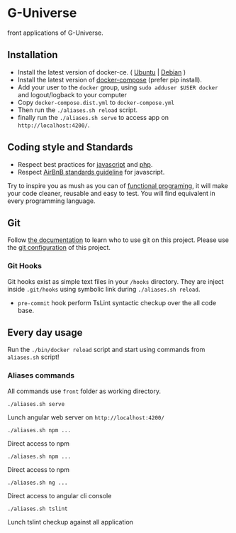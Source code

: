 # G-Universe

front applications of G-Universe.

## Installation

 - Install the latest version of docker-ce. ( [Ubuntu](https://docs.docker.com/install/linux/docker-ce/ubuntu/) | [Debian](https://docs.docker.com/install/linux/docker-ce/debian/) )
 - Install the latest version of [docker-compose](https://docs.docker.com/compose/install/#install-compose) (prefer pip install).
 - Add your user to the `docker` group, using `sudo adduser $USER docker` and logout/logback to your computer
 - Copy `docker-compose.dist.yml` to `docker-compose.yml`
 - Then run the `./aliases.sh reload` script.
 - finally run the `./aliases.sh serve` to access app on `http://localhost:4200/`.

## Coding style and Standards

- Respect best practices for [javascript](https://github.com/ryanmcdermott/clean-code-javascript) and [php](https://github.com/jupeter/clean-code-php/blob/master/README.md).
- Respect [AirBnB standards guideline](https://github.com/airbnb/javascript) for javascript.

Try to inspire you as mush as you can of [functional programing](https://www.youtube.com/watch?v=BMUiFMZr7vk&list=PL0zVEGEvSaeEd9hlmCXrk5yUyqUag-n84), it will make your code cleaner, reusable and easy to test. 
You will find equivalent in every programming language.

## Git

Follow [the documentation](documentation/who-to-git.md) to learn who to use git on this project.
Please use the [git configuration](documentation/git-config.md) of this project.

### Git Hooks

Git hooks exist as simple text files in your `/hooks` directory.
They are inject inside `.git/hooks` using symbolic link during `./aliases.sh reload`.

- `pre-commit` hook perform TsLint syntactic checkup over the all code base.

## Every day usage

Run the `./bin/docker reload` script and start using commands from `aliases.sh` script!

### Aliases commands

All commands use `front` folder as working directory. 

    ./aliases.sh serve
Lunch angular web server on `http://localhost:4200/`

    ./aliases.sh npm ...
Direct access to npm

    ./aliases.sh npm ...
Direct access to npm

    ./aliases.sh ng ...
Direct access to angular cli console

    ./aliases.sh tslint
Lunch tslint checkup against all application
